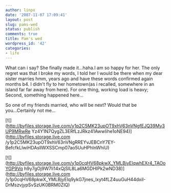 ```yaml
---
author: linpx
date: '2007-11-07 17:09:41'
layout: post
slug: pams-wed
status: publish
comments: true
title: Pam's wed
wordpress_id: '42'
categories:
- life
---
```


What can i say? She finally made it...haha.I am so happy for her. The only
regret was that I broke my words, I told her I would be there when my dear
sister marries hmm, years ago and have these words confirmed again months b4.
I didn't fly to her hometown(as i recalled, somewhere in an island far far
away from here). For one thing, working load is heavy; Second, something
happened here...

  
So one of my friends married, who will be next? Would that be you...Certainly
not me...

  

[![](http://byfiles.storage.live.com/y1p2C5MK23upOT9xhV63nVNgfEJQ39My3UP9MRwRe
Yz4Y1N7QygZL3ERfLzJRkz41AwwIihe1oNE94)](http://byfiles.storage.live.com
/y1p2C5MK23upOT9xhV63nVNgRREYvJEBCnY7EY-
BefcfkLlwiHDAslIWXSSCmp07ao5UuHPhInWhiU)

[![](http://byfiles.storage.live.com/y1p0cqHV68pkwX_YMLBjyElqwhEXr4_TAOoYGP9Vq
h9y7gOj9W7li14xQjSlL8La6MGDHlPk2wND38)](http://byfiles.storage.live.com
/y1p0cqHV68pkwX_YMLBjyElq9ykG7jnes_lxyt4fLZ4uuGuH44dxiI-
DrMszvjypSvSzUK0BRM0ZIQ)


